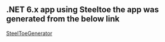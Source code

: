 ## .NET 6.x app using Steeltoe the app was generated from the below link

[SteelToeGenerator](https://start.steeltoe.io/)
